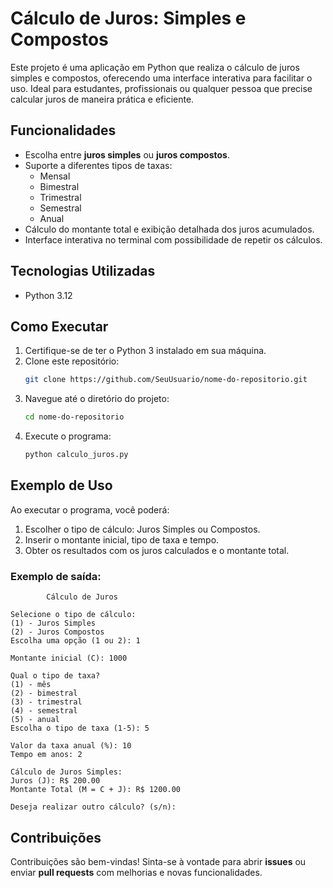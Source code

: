 # Cálculo de Juros: Simples e Compostos

Este projeto é uma aplicação em Python que realiza o cálculo de juros simples e compostos, oferecendo uma interface interativa para facilitar o uso. Ideal para estudantes, profissionais ou qualquer pessoa que precise calcular juros de maneira prática e eficiente.

## Funcionalidades
- Escolha entre **juros simples** ou **juros compostos**.
- Suporte a diferentes tipos de taxas:
  - Mensal
  - Bimestral
  - Trimestral
  - Semestral
  - Anual
- Cálculo do montante total e exibição detalhada dos juros acumulados.
- Interface interativa no terminal com possibilidade de repetir os cálculos.

## Tecnologias Utilizadas
- Python 3.12

## Como Executar
1. Certifique-se de ter o Python 3 instalado em sua máquina.
2. Clone este repositório:
   ```bash
   git clone https://github.com/SeuUsuario/nome-do-repositorio.git
   ```
3. Navegue até o diretório do projeto:
   ```bash
   cd nome-do-repositorio
   ```
4. Execute o programa:
   ```bash
   python calculo_juros.py
   ```

## Exemplo de Uso
Ao executar o programa, você poderá:
1. Escolher o tipo de cálculo: Juros Simples ou Compostos.
2. Inserir o montante inicial, tipo de taxa e tempo.
3. Obter os resultados com os juros calculados e o montante total.

### Exemplo de saída:
```
		Cálculo de Juros

Selecione o tipo de cálculo:
(1) - Juros Simples
(2) - Juros Compostos
Escolha uma opção (1 ou 2): 1

Montante inicial (C): 1000

Qual o tipo de taxa?
(1) - mês
(2) - bimestral
(3) - trimestral
(4) - semestral
(5) - anual
Escolha o tipo de taxa (1-5): 5

Valor da taxa anual (%): 10
Tempo em anos: 2

Cálculo de Juros Simples:
Juros (J): R$ 200.00
Montante Total (M = C + J): R$ 1200.00

Deseja realizar outro cálculo? (s/n):
```

## Contribuições
Contribuições são bem-vindas! Sinta-se à vontade para abrir **issues** ou enviar **pull requests** com melhorias e novas funcionalidades.
